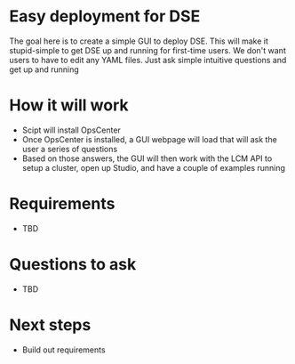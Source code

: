 # Easy deployment for DSE
The goal here is to create a simple GUI to deploy DSE. This will make it stupid-simple to get DSE up and running for first-time users. We don't want users to have to edit any YAML files. Just ask simple intuitive questions and get up and running

# How it will work
* Scipt will install OpsCenter
* Once OpsCenter is installed, a GUI webpage will load that will ask the user a series of questions
* Based on those answers, the GUI will then work with the LCM API to setup a cluster, open up Studio, and have a couple of examples running

# Requirements
* TBD

# Questions to ask
* TBD

# Next steps
* Build out requirements
